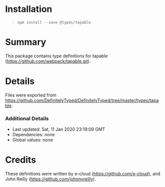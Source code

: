 # Installation
> `npm install --save @types/tapable`

# Summary
This package contains type definitions for tapable (https://github.com/webpack/tapable.git).

# Details
Files were exported from https://github.com/DefinitelyTyped/DefinitelyTyped/tree/master/types/tapable.

### Additional Details
 * Last updated: Sat, 11 Jan 2020 23:19:09 GMT
 * Dependencies: none
 * Global values: none

# Credits
These definitions were written by e-cloud (https://github.com/e-cloud), and John Reilly (https://github.com/johnnyreilly).

